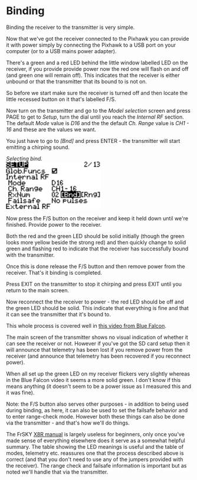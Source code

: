 Binding
=======

Binding the receiver to the transmitter is very simple.

Now that we've got the receiver connected to the Pixhawk you can provide it with power simply by connecting the Pixhawk to a USB port on your computer (or to a USB mains power adapter).

There's a green and a red LED behind the little window labelled LED on the receiver, if you provide provide power now the red one will flash on and off (and green one will remain off). This indicates that the receiver is either unbound or that the transmitter that its bound to is not on.

So before we start make sure the receiver is turned off and then locate the little recessed button on it that's labelled F/S.

Now turn on the transmitter and go to the _Model selection_ screen and press PAGE to get to _Setup_, turn the dial until you reach the _Internal RF_ section. The default _Mode_ value is _D16_ and the the default _Ch. Range_ value is _CH1 - 16_ and these are the values we want.

You just have to go to _[Bnd]_ and press ENTER - the transmitter will start emitting a chirping sound.

_Selecting bind._  
<img width="256" src="images/opentx-screenshots/bind.bmp">

Now press the F/S button on the receiver and keep it held down until we're finished. Provide power to the receiver.

Both the red and the green LED should be solid initially (though the green looks more yellow beside the strong red) and then quickly change to solid green and flashing red to indicate that the receiver has successfully bound with the transmitter.

Once this is done release the F/S button and then remove power from the receiver. That's it binding is completed.

Press EXIT on the transmitter to stop it chirping and press EXIT until you return to the main screen.

Now reconnect the the receiver to power - the red LED should be off and the green LED should be solid. This indicate that everything is fine and that it can see the transmitter that it's bound to.

This whole process is covered well in [this video from Blue Falcon](https://www.youtube.com/watch?v=RH_RuVbF2YU).

The main screen of the transmitter shows no visual indication of whether it can see the receiver or not. However if you've got the SD card setup then it will announce that telemetry has been lost if you remove power from the receiver (and announce that telemetry has been recovered if you reconnect power).

When all set up the green LED on my receiver flickers very slightly whereas in the Blue Falcon video it seems a more solid green. I don't know if this means anything (it doesn't seem to be a power issue as I measured this and it was fine).

Note: the F/S button also serves other purposes - in addition to being used during binding, as here, it can also be used to set the failsafe behavior and to enter range-check mode. However both these things can also be done via the transmitter - and that's how we'll do things.

The FrSKY [X8R manual](http://www.frsky-rc.com/download/down.php?id=102) is largely useless for beginners, only once you've made sense of everything elsewhere does it serve as a somewhat helpful summary. The table showing the LED meanings is useful and the table of modes, telemetry etc. reassures one that the process described above is correct (and that you don't need to use any of the jumpers provided with the receiver). The range check and failsafe information is important but as noted we'll handle that via the transmitter.
